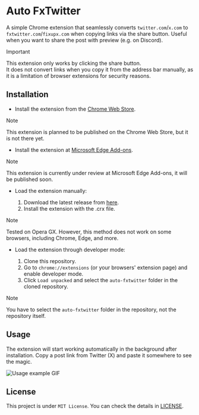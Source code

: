 # Auto FxTwitter

A simple Chrome extension that seamlessly converts `twitter.com`/`x.com` to `fxtwitter.com`/`fixupx.com` when copying links via the share button. Useful when you want to share the post with preview (e.g. on Discord).

> [!IMPORTANT]
This extension only works by clicking the share button.  
It does not convert links when you copy it from the address bar manually, as it is a limitation of browser extensions for security reasons.

## Installation

- Install the extension from the [Chrome Web Store](https://github.com/itsrqtl/auto-fxtwitter).

> [!NOTE]
This extension is planned to be published on the Chrome Web Store, but it is not there yet.

- Install the extension at [Microsoft Edge Add-ons](https://github.com/itsrqtl/auto-fxtwitter).

> [!NOTE]
This extension is currently under review at Microsoft Edge Add-ons, it will be published soon.

- Load the extension manually:

    1. Download the latest release from [here](https://github.com/itsrqtl/auto-fxtwitter/releases).
    2. Install the extension with the .crx file.

> [!NOTE]
Tested on Opera GX. However, this method does not work on some browsers, including Chrome, Edge, and more.

- Load the extension through developer mode:

    1. Clone this repository.
    2. Go to `chrome://extensions` (or your browsers' extension page) and enable developer mode.
    3. Click `Load unpacked` and select the `auto-fxtwitter` folder in the cloned repository.

> [!NOTE]
You have to select the `auto-fxtwitter` folder in the repository, not the repository itself.

## Usage

The extension will start working automatically in the background after installation. Copy a post link from Twitter (X) and paste it somewhere to see the magic.

![Usage example GIF](/.github/assets/example.gif)

## License

This project is under `MIT License`. You can check the details in [LICENSE](/LICENSE).
